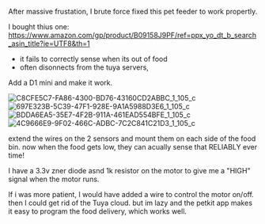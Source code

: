 After massive frustation, I brute force fixed this pet feeder to work propertly.

I bought thius one:
https://www.amazon.com/gp/product/B09158J9PF/ref=ppx_yo_dt_b_search_asin_title?ie=UTF8&th=1

- it fails to correctly sense when its out of food
- often disonnects from the tuya servers,  

Add a D1 mini and make it work.

![C8CFE5C7-FA86-4300-BD76-43160CD2ABBC_1_105_c](https://user-images.githubusercontent.com/52110065/213883379-4ff87d65-74a6-40ab-84d6-570e7a944991.jpeg)
![697E323B-5C39-47F1-928E-9A1A5988D3E6_1_105_c](https://user-images.githubusercontent.com/52110065/213883384-26c42ae2-a074-4336-87b1-b884584001e4.jpeg)
![BDDA6EA5-35E7-4F2B-911A-461EAD554BFE_1_105_c](https://user-images.githubusercontent.com/52110065/213883386-9b276ed5-ddde-4d96-a99f-f87fa5d53c43.jpeg)
![4C9666E9-9F02-466C-ADBC-7C2C841C21D3_1_105_c](https://user-images.githubusercontent.com/52110065/213883391-f1463958-ebc9-407f-9df8-4b3ef440cb81.jpeg)


extend the wires on the 2 sensors and mount them on each side of the food bin.
now when the food gets low, they can acually sense that RELIABLY ever time!

I have a 3.3v zner diode asnd 1k resistor on the motor to give me a "HIGH" signal when the motor runs.

If i was more patient, I would have added a wire to control the motor on/off.  then I could get rid of the Tuya cloud.  but im lazy and the petkit app makes it easy to program the food delivery, which works well.
